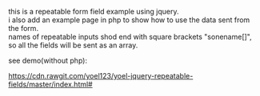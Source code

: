 this is a repeatable form field example using jquery.
<br>i also add an example page in php to show how to use the data sent from the form.
<br>names of repeatable inputs shod end with square brackets "sonename[]", so all the fields will be sent as an array.<br>

see demo(without php):

https://cdn.rawgit.com/yoel123/yoel-jquery-repeatable-fields/master/index.html#
